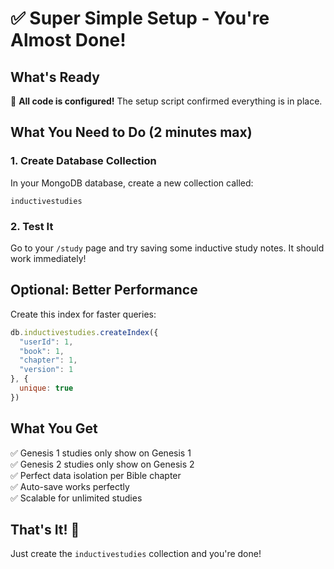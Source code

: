 # ✅ Super Simple Setup - You're Almost Done!

## What's Ready
🎉 **All code is configured!** The setup script confirmed everything is in place.

## What You Need to Do (2 minutes max)

### 1. Create Database Collection
In your MongoDB database, create a new collection called:
```
inductivestudies
```

### 2. Test It
Go to your `/study` page and try saving some inductive study notes. It should work immediately!

## Optional: Better Performance
Create this index for faster queries:
```javascript
db.inductivestudies.createIndex({ 
  "userId": 1, 
  "book": 1, 
  "chapter": 1, 
  "version": 1 
}, { 
  unique: true 
})
```

## What You Get
✅ Genesis 1 studies only show on Genesis 1  
✅ Genesis 2 studies only show on Genesis 2  
✅ Perfect data isolation per Bible chapter  
✅ Auto-save works perfectly  
✅ Scalable for unlimited studies  

## That's It! 🚀
Just create the `inductivestudies` collection and you're done!
